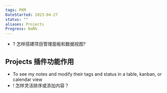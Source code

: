 ```yaml
---
tags: PKM
DateStarted: 2023-04-27
status: ""
aliases: Projects
Progress: NaN%
---
```


- ? 怎样搭建项目管理面板和数据视图?

## Projects 插件功能作用

- To see my notes and modify their tags and status in a table, kanban, or calendar view
- ! 怎样灵活排序或添加内容？
